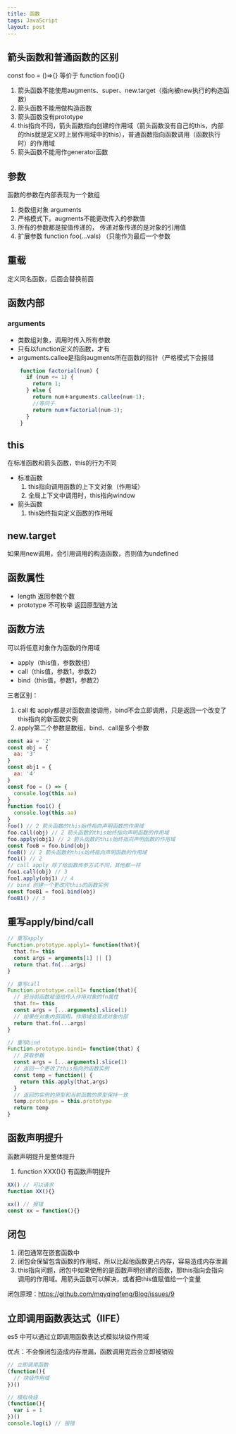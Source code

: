 ```yaml
---
title: 函数
tags: JavaScript
layout: post
---
```



## 箭头函数和普通函数的区别

const foo = ()=>{} 等价于 function foo(){}

1. 箭头函数不能使用augments、super、new.target（指向被new执行的构造函数）
2. 箭头函数不能用做构造函数
3. 箭头函数没有prototype
4. this指向不同，箭头函数指向创建的作用域（箭头函数没有自己的this，内部的this就是定义时上层作用域中的this），普通函数指向函数调用（函数执行时）的作用域
5. 箭头函数不能用作generator函数

## 参数

函数的参数在内部表现为一个数组

1. 类数组对象 arguments
2. 严格模式下。augments不能更改传入的参数值
3. 所有的参数都是按值传递的， 传递对象传递的是对象的引用值
4. 扩展参数 function foo(...vals) （只能作为最后一个参数

## 重载

定义同名函数，后面会替换前面

## 函数内部

### arguments

- 类数组对象，调用时传入所有参数
- 只有以function定义的函数，才有
- arguments.callee是指向augments所在函数的指针（严格模式下会报错

```javascript
    function factorial(num) {
      if (num <= 1) {
        return 1;
      } else {
        return num＊arguments.callee(num-1); 
        //等同于 
        return num＊factorial(num-1);
      }
    }
```

## this

在标准函数和箭头函数，this的行为不同

- 标准函数
  1. this指向调用函数的上下文对象（作用域）
  2. 全局上下文中调用时，this指向window
- 箭头函数
  1. this始终指向定义函数的作用域

## new.target

如果用new调用，会引用调用的构造函数，否则值为undefined

## 函数属性

- length 返回参数个数
- prototype 不可枚举 返回原型链方法

## 函数方法

可以将任意对象作为函数的作用域

- apply（this值，参数数组）
- call（this值，参数1，参数2）
- bind（this值，参数1，参数2）

三者区别：

1. call 和 apply都是对函数直接调用，bind不会立即调用，只是返回一个改变了this指向的新函数实例
2. apply第二个参数是数组，bind、call是多个参数

```javascript
const aa = '2'
const obj = {
  aa: '3'
}
const obj1 = {
  aa: '4'
}
const foo = () => {
  console.log(this.aa)
}
function foo1() {
  console.log(this.aa)
}
foo() // 2 箭头函数的this始终指向声明函数的作用域
foo.call(obj) // 2 箭头函数的this始终指向声明函数的作用域
foo.apply(obj1) // 2 箭头函数的this始终指向声明函数的作用域
const fooB = foo.bind(obj)
fooB() // 2 箭头函数的this始终指向声明函数的作用域
foo1() // 2
// call apply 除了给函数传参方式不同，其他都一样
foo1.call(obj) // 3
foo1.apply(obj1) // 4
// bind 创建一个更改完this的函数实例
const fooB1 = foo1.bind(obj)
fooB1() // 3
```

## 重写apply/bind/call

```javascript
// 重写apply
Function.prototype.apply1= function(that){
  that.fn= this
  const args = arguments[1] || []
  return that.fn(...args)
}

// 重写call
Function.prototype.call1= function(that){
  // 把当前函数赋值给传入作用对象的fn属性
  that.fn= this 
  const args = [...arguments].slice(1)
  // 如果在对象内部调用，作用域会变成对象内部
  return that.fn(...args)
}

// 重写bind
Function.prototype.bind1= function(that) {
  // 获取参数
  const args = [...arguments].slice(1)
  // 返回一个更改了this指向的函数实例
  const temp = function() {
    return this.apply(that,args)
  }
  // 返回的实例的原型和当前函数的原型保持一致
  temp.prototype = this.prototype
  return temp
}

```

## 函数声明提升

函数声明提升是整体提升

1. function XXX(){} 有函数声明提升

``` javascript
XX() // 可以请求
function XX(){}

xx() // 报错
const xx = function(){}
```

## 闭包

1. 闭包通常在嵌套函数中
2. 闭包会保留包含函数的作用域，所以比起他函数更占内存，容易造成内存泄漏
3. this指向问题，闭包中如果使用的是函数声明创建的函数，那this指向会指向调用的作用域。用箭头函数可以解决，或者把this值赋值给一个变量

闭包原理：https://github.com/mqyqingfeng/Blog/issues/9

## 立即调用函数表达式（IIFE）

es5 中可以通过立即调用函数表达式模拟块级作用域

优点：不会像闭包造成内存泄漏，函数调用完后会立即被销毁

```javascript
// 立即调用函数
(function(){
  // 块级作用域
})()

// 模拟块级
(function(){
  var i = 1
})()
console.log(i) // 报错
```